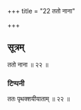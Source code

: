 +++
title = "22 ततो नाना"

+++
## सूत्रम्
ततो नाना ॥ २२ ॥  
### टिप्पनी
ततः पृथक्शयीयाताम् ॥ २२ ॥  
